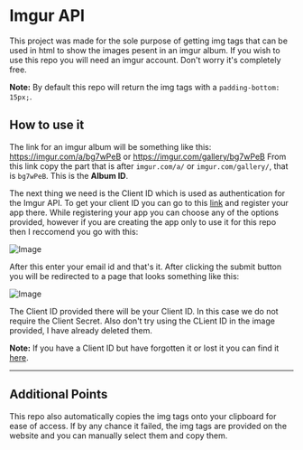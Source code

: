 # Imgur API

This project was made for the sole purpose of getting img tags that can be used in html to show the images pesent in an imgur album. If you wish to use this repo you will need an imgur account. Don't worry it's completely free.

**Note:** By default this repo will return the img tags with a `padding-bottom: 15px;`.

## How to use it
The link for an imgur album will be something like this: https://imgur.com/a/bg7wPeB or https://imgur.com/gallery/bg7wPeB
From this link copy the part that is after `imgur.com/a/` or `imgur.com/gallery/`, that is `bg7wPeB`. This is the **Album ID**.

The next thing we need is the Client ID which is used as authentication for the Imgur API.
To get your client ID you can go to this [link](https://api.imgur.com/oauth2/addclient) and register your app there.
While registering your app you can choose any of the options provided, however if you are creating the app only to use it for this repo then I reccomend you go with this:

![Image](https://i.imgur.com/sMWueBa.png)

After this enter your email id and that's it.
After clicking the submit button you will be redirected to a page that looks something like this:

![Image](https://i.imgur.com/ag7dSHe.png)

The Client ID provided there will be your Client ID. In this case we do not require the Client Secret.
Also don't try using the CLient ID in the image provided, I have already deleted them.

**Note:** If you have a Client ID but have forgotten it or lost it you can find it [here](https://imgur.com/account/settings/apps).

---

## Additional Points
This repo also automatically copies the img tags onto your clipboard for ease of access. If by any chance it failed, the img tags are provided on the website and you can manually select them and copy them.
